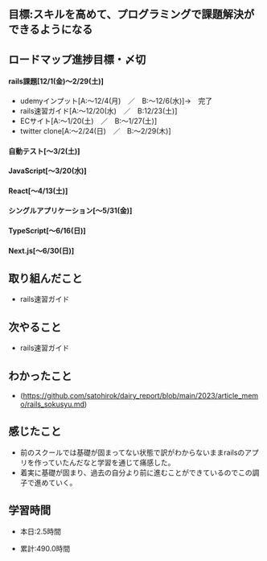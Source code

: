## 目標:スキルを高めて、プログラミングで課題解決ができるようになる

## ロードマップ進捗目標・〆切
#### rails課題[12/1(金)～2/29(土)]
* udemyインプット[A:～12/4(月)　／　B:～12/6(水)]→　完了
* rails速習ガイド[A:～12/20(水)　／　B:12/23(土)]
* ECサイト[A:～1/20(土)　／　B:～1/27(土)]
* twitter clone[A:～2/24(日)　／　B:～2/29(木)]

#### 自動テスト[～3/2(土)]
#### JavaScript[～3/20(水)]
#### React[～4/13(土)]
#### シングルアプリケーション[～5/31(金)]
#### TypeScript[～6/16(日)]
#### Next.js[～6/30(日)]


## 取り組んだこと
- rails速習ガイド


## 次やること
- rails速習ガイド
  
## わかったこと
* (https://github.com/satohirok/dairy_report/blob/main/2023/article_memo/rails_sokusyu.md)


## 感じたこと
- 前のスクールでは基礎が固まってない状態で訳がわからないままrailsのアプリを作っていたんだなと学習を通じて痛感した。
- 着実に基礎が固まり、過去の自分より前に進むことができているのでこの調子で進めていく。

## 学習時間
- 本日:2.5時間

- 累計:490.0時間
